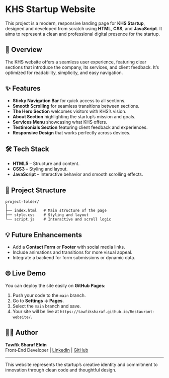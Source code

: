 # KHS Startup Website

This project is a modern, responsive landing page for **KHS Startup**, designed and developed from scratch using **HTML**, **CSS**, and **JavaScript**. It aims to represent a clean and professional digital presence for the startup.

## 🚀 Overview

The KHS website offers a seamless user experience, featuring clear sections that introduce the company, its services, and client feedback. It’s optimized for readability, simplicity, and easy navigation.

## ✨ Features

- **Sticky Navigation Bar** for quick access to all sections.
- **Smooth Scrolling** for seamless transitions between sections.
- **The Hero Section** welcomes visitors with KHS’s vision.
- **About Section** highlighting the startup’s mission and goals.
- **Services Menu** showcasing what KHS offers.
- **Testimonials Section** featuring client feedback and experiences.
- **Responsive Design** that works perfectly across devices.

## 🛠️ Tech Stack

- **HTML5** – Structure and content.
- **CSS3** – Styling and layout.
- **JavaScript** – Interactive behavior and smooth scrolling effects.

## 📁 Project Structure

```
project-folder/
│
├── index.html   # Main structure of the page
├── style.css    # Styling and layout
└── script.js    # Interactive and scroll logic
```

## 💡 Future Enhancements

- Add a **Contact Form** or **Footer** with social media links.
- Include animations and transitions for more visual appeal.
- Integrate a backend for form submissions or dynamic data.

## 🌐 Live Demo

You can deploy the site easily on **GitHub Pages**:

1. Push your code to the `main` branch.
2. Go to **Settings → Pages**.
3. Select the `main` branch and save.
4. Your site will be live at `https://tawfiksharaf.github.io/Restaurant-website/`.

## 👨‍💻 Author

**Tawfik Sharaf Eldin**\
Front-End Developer | [LinkedIn](https://www.linkedin.com/in/tawfik-sharaf-eldin-6492b5368) | [GitHub](https://github.com/TawfikSharaf)

---

This website represents the startup’s creative identity and commitment to innovation through clean code and thoughtful design.

